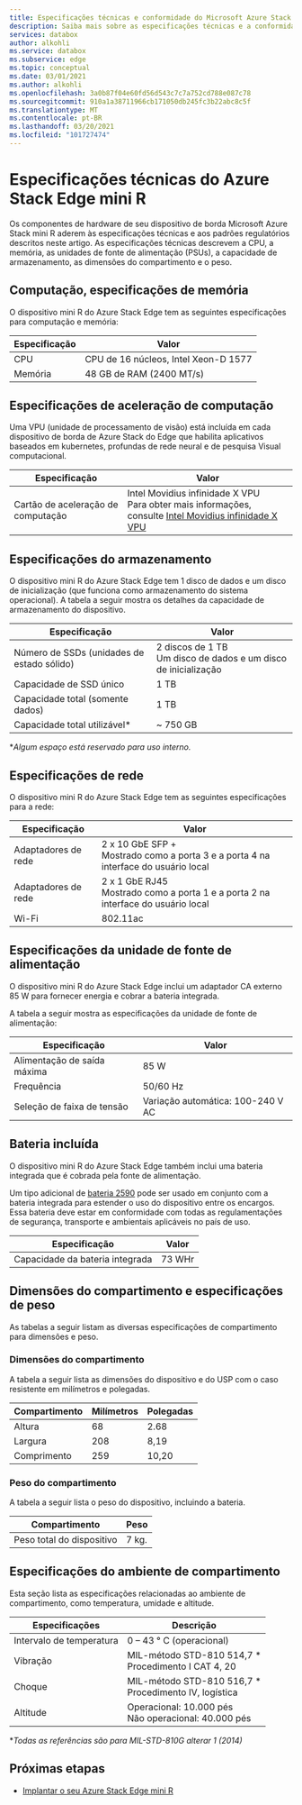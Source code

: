 ```yaml
---
title: Especificações técnicas e conformidade do Microsoft Azure Stack Microsoft Edge | Microsoft Docs
description: Saiba mais sobre as especificações técnicas e a conformidade para o dispositivo mini R do Azure Stack Edge
services: databox
author: alkohli
ms.service: databox
ms.subservice: edge
ms.topic: conceptual
ms.date: 03/01/2021
ms.author: alkohli
ms.openlocfilehash: 3a0b87f04e60fd56d543c7c7a752cd788e087c78
ms.sourcegitcommit: 910a1a38711966cb171050db245fc3b22abc8c5f
ms.translationtype: MT
ms.contentlocale: pt-BR
ms.lasthandoff: 03/20/2021
ms.locfileid: "101727474"
---
```

# <a name="azure-stack-edge-mini-r-technical-specifications"></a>Especificações técnicas do Azure Stack Edge mini R

Os componentes de hardware de seu dispositivo de borda Microsoft Azure Stack mini R aderem às especificações técnicas e aos padrões regulatórios descritos neste artigo. As especificações técnicas descrevem a CPU, a memória, as unidades de fonte de alimentação (PSUs), a capacidade de armazenamento, as dimensões do compartimento e o peso.


## <a name="compute-memory-specifications"></a>Computação, especificações de memória

O dispositivo mini R do Azure Stack Edge tem as seguintes especificações para computação e memória:

| Especificação           | Valor                  |
|-------------------------|------------------------|
| CPU    | CPU de 16 núcleos, Intel Xeon-D 1577 |
| Memória              | 48 GB de RAM (2400 MT/s)                  |


## <a name="compute-acceleration-specifications"></a>Especificações de aceleração de computação

Uma VPU (unidade de processamento de visão) está incluída em cada dispositivo de borda de Azure Stack do Edge que habilita aplicativos baseados em kubernetes, profundas de rede neural e de pesquisa Visual computacional.

| Especificação           | Valor                  |
|-------------------------|------------------------|
| Cartão de aceleração de computação         | Intel Movidius infinidade X VPU <br> Para obter mais informações, consulte [Intel Movidius infinidade X VPU](https://www.movidius.com/MyriadX) |


## <a name="storage-specifications"></a>Especificações do armazenamento

O dispositivo mini R do Azure Stack Edge tem 1 disco de dados e um disco de inicialização (que funciona como armazenamento do sistema operacional). A tabela a seguir mostra os detalhes da capacidade de armazenamento do dispositivo.

|     Especificação                          |     Valor             |
|--------------------------------------------|-----------------------|
|    Número de SSDs (unidades de estado sólido)     |    2 discos de 1 TB <br> Um disco de dados e um disco de inicialização                  |
|    Capacidade de SSD único                     |    1 TB               |
|    Capacidade total (somente dados)              |    1 TB              |
|    Capacidade total utilizável*                  |    ~ 750 GB        |

**Algum espaço está reservado para uso interno.*

## <a name="network-specifications"></a>Especificações de rede

O dispositivo mini R do Azure Stack Edge tem as seguintes especificações para a rede:


|Especificação  |Valor  |
|---------|---------|
|Adaptadores de rede    |2 x 10 GbE SFP + <br> Mostrado como a porta 3 e a porta 4 na interface do usuário local           |
|Adaptadores de rede    |2 x 1 GbE RJ45 <br> Mostrado como a porta 1 e a porta 2 na interface do usuário local          |
|Wi-Fi   |802.11ac         |


## <a name="power-supply-unit-specifications"></a>Especificações da unidade de fonte de alimentação

O dispositivo mini R do Azure Stack Edge inclui um adaptador CA externo 85 W para fornecer energia e cobrar a bateria integrada.

A tabela a seguir mostra as especificações da unidade de fonte de alimentação:

| Especificação           | Valor                      |
|-------------------------|----------------------------|
| Alimentação de saída máxima    | 85 W                       |
| Frequência               | 50/60 Hz                   |
| Seleção de faixa de tensão | Variação automática: 100-240 V AC |



## <a name="included-battery"></a>Bateria incluída

O dispositivo mini R do Azure Stack Edge também inclui uma bateria integrada que é cobrada pela fonte de alimentação.

Um tipo adicional de [bateria 2590](https://www.bren-tronics.com/bt-70791ck.html) pode ser usado em conjunto com a bateria integrada para estender o uso do dispositivo entre os encargos. Essa bateria deve estar em conformidade com todas as regulamentações de segurança, transporte e ambientais aplicáveis no país de uso.


| Especificação           | Valor                      |
|-------------------------|----------------------------|
| Capacidade da bateria integrada | 73 WHr                    |

## <a name="enclosure-dimensions-and-weight-specifications"></a>Dimensões do compartimento e especificações de peso

As tabelas a seguir listam as diversas especificações de compartimento para dimensões e peso.

### <a name="enclosure-dimensions"></a>Dimensões do compartimento

A tabela a seguir lista as dimensões do dispositivo e do USP com o caso resistente em milímetros e polegadas.

|     Compartimento     |     Milímetros     |     Polegadas     |
|-------------------|---------------------|----------------|
|    Altura         |    68            |    2.68          |
|    Largura          |    208          |      8,19          |
|    Comprimento          |   259           |    10,20          |


### <a name="enclosure-weight"></a>Peso do compartimento

A tabela a seguir lista o peso do dispositivo, incluindo a bateria.

|     Compartimento                                 |     Peso          |
|-----------------------------------------------|---------------------|
|    Peso total do dispositivo     |    7 kg.          |

## <a name="enclosure-environment-specifications"></a>Especificações do ambiente de compartimento


Esta seção lista as especificações relacionadas ao ambiente de compartimento, como temperatura, umidade e altitude.


|     Especificações             |     Descrição                                                          |
|--------------------------------|--------------------------------------------------------------------------|
|     Intervalo de temperatura          |     0 – 43 ° C (operacional)                                              |
|     Vibração                  |     MIL-método STD-810 514,7 *<br> Procedimento I CAT 4, 20                  |
|     Choque                      |     MIL-método STD-810 516,7 *<br> Procedimento IV, logística                 |
|     Altitude                   |     Operacional: 10.000 pés<br> Não operacional: 40.000 pés          |

**Todas as referências são para MIL-STD-810G alterar 1 (2014)*


## <a name="next-steps"></a>Próximas etapas

- [Implantar o seu Azure Stack Edge mini R](azure-stack-edge-placeholder.md)
